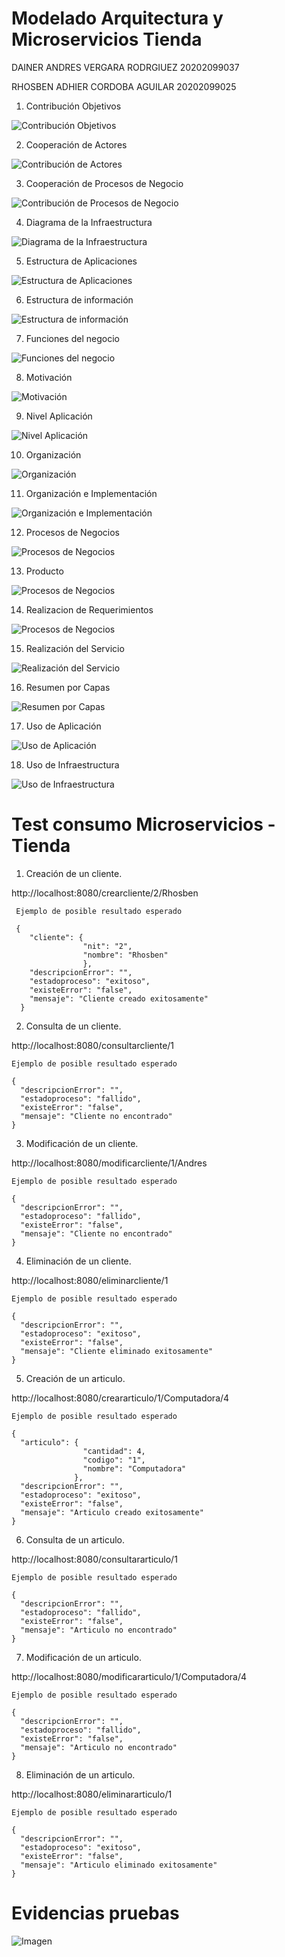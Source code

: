 # Modelado Arquitectura y Microservicios Tienda

DAINER ANDRES VERGARA RODRGIUEZ
20202099037

RHOSBEN ADHIER CORDOBA AGUILAR 20202099025


  1. Contribución Objetivos
  
  ![Contribución Objetivos](/Modelo%20Arquitectonico/1.%20Contribucion%20Objetivos.PNG) 
  
  
  2. Cooperación de Actores
  
  ![Contribución de Actores](/Modelo%20Arquitectonico/2.%20Cooperacion%20de%20actores.PNG) 
  
  
   3. Cooperación de Procesos de Negocio
  
  ![Contribución de Procesos de Negocio](/Modelo%20Arquitectonico/3.%20Cooperacion%20de%20procesos%20de%20negocio.PNG) 
  
  
   4. Diagrama de la Infraestructura
  
  ![Diagrama de la Infraestructura](/Modelo%20Arquitectonico/4.%20Diagrama%20de%20la%20infraestructura.PNG) 
  
  
  5. Estructura de Aplicaciones
  
  ![Estructura de Aplicaciones](/Modelo%20Arquitectonico/5.%20Estructura%20de%20aplicaciones.PNG) 


  6. Estructura de información
  
  ![Estructura de información](/Modelo%20Arquitectonico/6.%20Estructura%20de%20informacion.PNG) 
  
  
  7. Funciones del negocio
  
  ![Funciones del negocio](/Modelo%20Arquitectonico/7.%20Funciones%20del%20negocio.PNG)
  
  
  8. Motivación
  
  ![Motivación](/Modelo%20Arquitectonico/8.%20Motivacion.PNG)  
  
  
  9. Nivel Aplicación
  
  ![Nivel Aplicación](/Modelo%20Arquitectonico/9.%20Nivel%20aplicacion.PNG)  
  
  
  10. Organización
  
  ![Organización](/Modelo%20Arquitectonico/10.%20Organizacion.PNG)  


  11. Organización e Implementación
  
  ![Organización e Implementación](/Modelo%20Arquitectonico/11.%20Organizacion%20e%20implementacion.PNG) 


  12. Procesos de Negocios
  
  ![Procesos de Negocios](/Modelo%20Arquitectonico/12.%20Procesos%20de%20negocios.PNG) 
  
  
  13. Producto
  
  ![Procesos de Negocios](/Modelo%20Arquitectonico/13.%20Producto.PNG) 
  
  
  14. Realizacion de Requerimientos
  
  ![Procesos de Negocios](/Modelo%20Arquitectonico/14.%20Realizacion%20de%20requerimientos.PNG) 
  
  
  15. Realización del Servicio
  
  ![Realización del Servicio](/Modelo%20Arquitectonico/15.%20Realizacion%20del%20servicio.PNG) 
  
  
  16. Resumen por Capas
  
  ![Resumen por Capas](/Modelo%20Arquitectonico/16.%20Resumen%20por%20capas.PNG)
  
   
   17. Uso de Aplicación
  
  ![Uso de Aplicación](/Modelo%20Arquitectonico/17.%20Uso%20de%20aplicacion.PNG)
  
  
  18. Uso de Infraestructura
  
  ![Uso de Infraestructura](/Modelo%20Arquitectonico/18.%20Uso%20de%20infraestructura.PNG)



# Test consumo Microservicios - Tienda

  1. Creación de un cliente.
  
   http://localhost:8080/crearcliente/2/Rhosben
     
     Ejemplo de posible resultado esperado
     
     { 
        "cliente": {
                    "nit": "2", 
                    "nombre": "Rhosben"
                    }, 
        "descripcionError": "", 
        "estadoproceso": "exitoso", 
        "existeError": "false", 
        "mensaje": "Cliente creado exitosamente"
      }


2. Consulta de un cliente.

  http://localhost:8080/consultarcliente/1
    
    Ejemplo de posible resultado esperado
      
    {
      "descripcionError": "", 
      "estadoproceso": "fallido", 
      "existeError": "false", 
      "mensaje": "Cliente no encontrado"
    }


3. Modificación de un cliente.

  http://localhost:8080/modificarcliente/1/Andres
  
    Ejemplo de posible resultado esperado
    
    {
      "descripcionError": "", 
      "estadoproceso": "fallido", 
      "existeError": "false", 
      "mensaje": "Cliente no encontrado"
    }
    
    
4. Eliminación de un cliente.

 http://localhost:8080/eliminarcliente/1

    Ejemplo de posible resultado esperado

    {
      "descripcionError": "", 
      "estadoproceso": "exitoso", 
      "existeError": "false", 
      "mensaje": "Cliente eliminado exitosamente"
    }
    
    
5. Creación de un articulo.
    
  http://localhost:8080/creararticulo/1/Computadora/4
  
    Ejemplo de posible resultado esperado

    {
      "articulo": {
                    "cantidad": 4, 
                    "codigo": "1", 
                    "nombre": "Computadora"
                  }, 
      "descripcionError": "", 
      "estadoproceso": "exitoso", 
      "existeError": "false", 
      "mensaje": "Articulo creado exitosamente"
    }


6. Consulta de un articulo.

  http://localhost:8080/consultararticulo/1

    Ejemplo de posible resultado esperado
  
    { 
      "descripcionError": "", 
      "estadoproceso": "fallido", 
      "existeError": "false", 
      "mensaje": "Articulo no encontrado"
    }
  

7. Modificación de un articulo.

  http://localhost:8080/modificararticulo/1/Computadora/4
  
    Ejemplo de posible resultado esperado
    
    { 
      "descripcionError": "", 
      "estadoproceso": "fallido", 
      "existeError": "false", 
      "mensaje": "Articulo no encontrado"
    }
    

8. Eliminación de un articulo.

  http://localhost:8080/eliminararticulo/1
  
    Ejemplo de posible resultado esperado
    
    { 
      "descripcionError": "", 
      "estadoproceso": "exitoso", 
      "existeError": "false", 
      "mensaje": "Articulo eliminado exitosamente"
    }
  
  
  
# Evidencias pruebas

 ![Imagen](/Modelo%20Arquitectonico/16.%20Resumen%20por%20capas.PNG)






